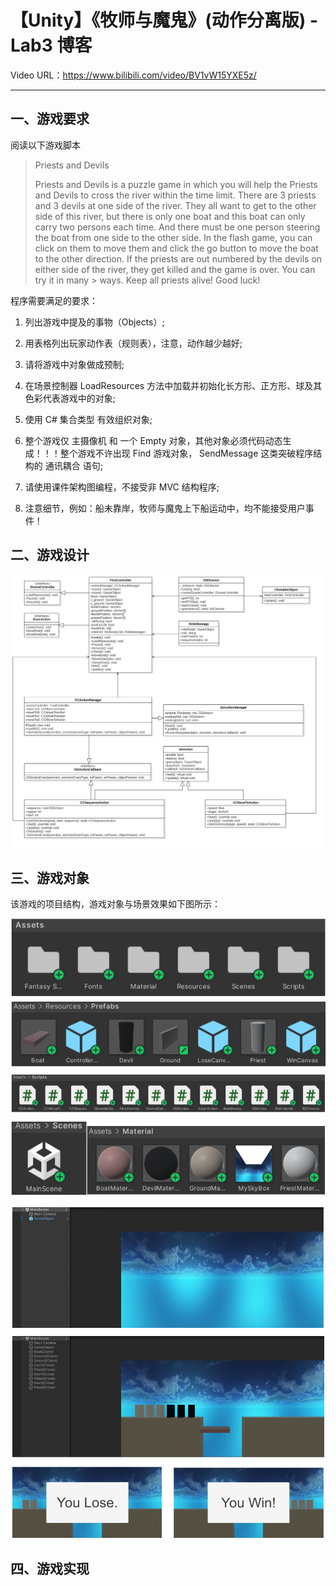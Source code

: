 # 【Unity】《牧师与魔鬼》(动作分离版) - Lab3 博客 

Video URL：https://www.bilibili.com/video/BV1vW15YXE5z/

---

## 一、游戏要求 

阅读以下游戏脚本

>Priests and Devils
>
>Priests and Devils is a puzzle game in which you will help the Priests and Devils to cross the river within the time limit. There are 3 priests and 3 devils at one side of the river. They all want to get to the other side of this river, but there is only one boat and this boat can only carry two persons each time. And there must be one person steering the boat from one side to the other side. In the flash game, you can click on them to move them and click the go button to move the boat to the other direction. If the priests are out numbered by the devils on either side of the river, they get killed and the game is over. You can try it in many > ways. Keep all priests alive! Good luck!

程序需要满足的要求：

1. 列出游戏中提及的事物（Objects）;

2. 用表格列出玩家动作表（规则表），注意，动作越少越好;
  
3. 请将游戏中对象做成预制;
 
4. 在场景控制器 LoadResources 方法中加载并初始化长方形、正方形、球及其色彩代表游戏中的对象;
   
5. 使用 C# 集合类型 有效组织对象;
   
6. 整个游戏仅 主摄像机 和 一个 Empty 对象，其他对象必须代码动态生成！！！整个游戏不许出现 Find 游戏对象， SendMessage 这类突破程序结构的 通讯耦合 语句;

7. 请使用课件架构图编程，不接受非 MVC 结构程序;

8. 注意细节，例如：船未靠岸，牧师与魔鬼上下船运动中，均不能接受用户事件！

## 二、游戏设计 

![Image](./word/media/Main.png)

## 三、游戏对象 

该游戏的项目结构，游戏对象与场景效果如下图所示： 

![Image](./word/media/image1.png)

![Image](./word/media/image2.png)

## 四、游戏实现 
